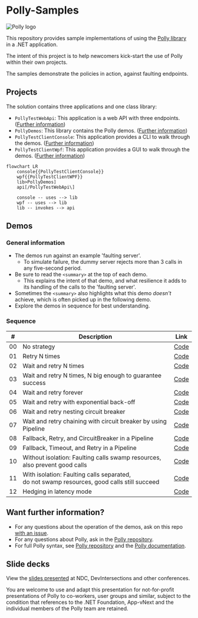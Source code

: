 # Polly-Samples

![Polly logo](https://raw.github.com/App-vNext/Polly/main/Polly-Logo.png)

This repository provides sample implementations of using the [Polly library](https://www.github.com/App-vNext/Polly) in a .NET application.

The intent of this project is to help newcomers kick-start the use of Polly within their own projects.

The samples demonstrate the policies in action, against faulting endpoints.

## Projects

The solution contains three applications and one class library:
- `PollyTestWebApi`: This application is a web API with three endpoints. ([Further information](/PollyTestWebApi/README.md))
- `PollyDemos`: This library contains the Polly demos. ([Further information](/PollyDemos/README.md))
- `PollyTestClientConsole`: This application provides a CLI to walk through the demos. ([Further information](/PollyTestClientConsole/README.md))
- `PollyTestClientWpf`: This application provides a GUI to walk through the demos. ([Further information](/PollyTestClientWpf/README.md))

```mermaid
flowchart LR
    console{{PollyTestClientConsole}}
    wpf{{PollyTestClientWPF}}
    lib>PollyDemos]
    api[/PollyTestWebApi\]

    console -- uses --> lib
    wpf -- uses --> lib
    lib -- invokes --> api
```

## Demos

### General information

- The demos run against an example 'faulting server'.
  - To simulate failure, the dummy server rejects more than 3 calls in any five-second period.
- Be sure to read the `<summary>` at the top of each demo.
  - This explains the intent of that demo, and what resilience it adds to its handling of the calls to the 'faulting server'.
- Sometimes the `<summary>` also highlights what this demo _doesn't_ achieve, which is often picked up in the following demo.
- Explore the demos in sequence for best understanding.

### Sequence

| # | Description | Link |
| :-: | -- | :-: |
| 00 | No strategy | [Code](PollyDemos/Demo00_NoStrategy.cs) |
| 01 | Retry N times | [Code](PollyDemos/Demo01_RetryNTimes.cs) |
| 02 | Wait and retry N times | [Code](PollyDemos/Demo02_WaitAndRetryNTimes.cs) |
| 03 | Wait and retry N times, N big enough to guarantee success | [Code](PollyDemos/Demo03_WaitAndRetryNTimes_WithEnoughRetries.cs) |
| 04 | Wait and retry forever | [Code](PollyDemos/Demo04_WaitAndRetryForever.cs) |
| 05 | Wait and retry with exponential back-off | [Code](PollyDemos/Demo05_WaitAndRetryWithExponentialBackoff.cs) |
| 06 | Wait and retry nesting circuit breaker | [Code](PollyDemos/Demo06_WaitAndRetryNestingCircuitBreaker.cs) |
| 07 | Wait and retry chaining with circuit breaker by using Pipeline | [Code](PollyDemos/Demo07_WaitAndRetryNestingCircuitBreakerUsingPipeline.cs) |
| 08 | Fallback, Retry, and CircuitBreaker in a Pipeline | [Code](PollyDemos/Demo08_Pipeline-Fallback-WaitAndRetry-CircuitBreaker.cs) |
| 09 | Fallback, Timeout, and Retry in a Pipeline | [Code](PollyDemos/Demo09_Pipeline-Fallback-Timeout-WaitAndRetry.cs) |
| 10 | Without isolation: Faulting calls swamp resources, <br/>also prevent good calls | [Code](PollyDemos/Demo10_SharedConcurrencyLimiter.cs) |
| 11 | With isolation: Faulting calls separated, <br/>do not swamp resources, good calls still succeed | [Code](PollyDemos/Demo11_MultipleConcurrencyLimiters.cs) |
| 12 | Hedging in latency mode | [Code](PollyDemos/Demo12_LatencyHedging.cs) |


## Want further information?

- For any questions about the operation of the demos, ask on this repo [with an issue](https://github.com/App-vNext/Polly-Samples/issues/new/choose).
- For any questions about Polly, ask in the [Polly repository](https://www.github.com/App-vNext/Polly/issues/new/choose).
- For full Polly syntax, see [Polly repository]((https://github.com/App-vNext/Polly#readme)) and the [Polly documentation](https://www.pollydocs.org/).

## Slide decks

View the [slides presented](./slides/AppvNext-DotNetFoundation-Polly-DemoSlides-Nov-2019-generic.pptx) at NDC, DevIntersections and other conferences.

You are welcome to use and adapt this presentation for not-for-profit presentations of Polly to co-workers, user groups and similar, subject to the condition that references to the .NET Foundation, App-vNext and the individual members of the Polly team are retained.
